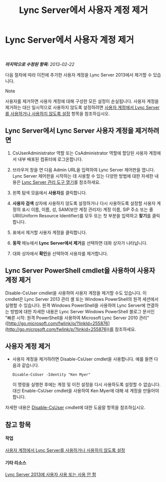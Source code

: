 ﻿---
title: Lync Server에서 사용자 계정 제거
TOCTitle: Lync Server에서 사용자 계정 제거
ms:assetid: 2f512aba-e358-45ae-af58-74312ee9c514
ms:mtpsurl: https://technet.microsoft.com/ko-kr/library/JJ688008(v=OCS.15)
ms:contentKeyID: 49885702
ms.date: 08/10/2015
mtps_version: v=OCS.15
ms.translationtype: HT
---

# Lync Server에서 사용자 계정 제거

 

_**마지막으로 수정된 항목:** 2013-02-22_

다음 절차에 따라 이전에 추가한 사용자 계정을 Lync Server 2013에서 제거할 수 있습니다.


> [!NOTE]
> 사용자를 제거하면 사용자 계정에 대해 구성한 모든 설정이 손실됩니다. 사용자 계정을 제거하는 대신 일시적으로 사용하지 않도록 설정하려면 <A href="lync-server-2013-disable-or-re-enable-user-account-for-lync-server.md">사용자 계정에서 Lync Server를 사용하거나 사용하지 않도록 설정</A> 항목을 참조하십시오.



## Lync Server에서 Lync Server 사용자 계정을 제거하려면

1.  CsUserAdministrator 역할 또는 CsAdministrator 역할에 할당된 사용자 계정에서 내부 배포된 컴퓨터에 로그온합니다.

2.  브라우저 창을 연 다음 Admin URL을 입력하여 Lync Server 제어판을 엽니다. Lync Server 제어판을 시작하는 데 사용할 수 있는 다양한 방법에 대한 자세한 내용은 [Lync Server 관리 도구 열기](lync-server-2013-open-lync-server-administrative-tools.md)를 참조하세요.

3.  왼쪽 탐색 모음에서 **사용자**를 클릭합니다.

4.  **사용자 검색** 상자에 사용하지 않도록 설정하거나 다시 사용하도록 설정할 사용자 계정의 표시 이름, 이름, 성, SAM(보안 계정 관리자) 계정 이름, SIP 주소 또는 줄 URI(Uniform Resource Identifier)를 모두 또는 첫 부분을 입력하고 **찾기**를 클릭합니다.

5.  표에서 제거할 사용자 계정을 클릭합니다.

6.  **동작** 메뉴에서 **Lync Server에서 제거**를 선택하면 대화 상자가 나타납니다.

7.  대화 상자에서 **확인**을 선택하여 사용자를 제거합니다.

## Lync Server PowerShell cmdlet을 사용하여 사용자 계정 제거

Disable-CsUser cmdlet을 사용하여 사용자 계정을 제거할 수도 있습니다. 이 cmdlet은 Lync Server 2013 관리 셸 또는 Windows PowerShell의 원격 세션에서 실행할 수 있습니다. 원격 Windows PowerShell을 사용하여 Lync Server에 연결하는 방법에 대한 자세한 내용은 Lync Server Windows PowerShell 블로그 문서인 "빠른 시작: 원격 PowerShell을 사용하여 Microsoft Lync Server 2010 관리"([http://go.microsoft.com/fwlink/p/?linkId=255876](http://go.microsoft.com/fwlink/p/?linkid=255876))를 참조하세요.

## 사용자 계정 제거

  - 사용자 계정을 제거하려면 Disable-CsUser cmdlet을 사용합니다. 예를 들면 다음과 같습니다.
    
        Disable-CsUser -Identity "Ken Myer"
    
    이 명령을 실행한 후에는 계정 및 이전 설정을 다시 사용하도록 설정할 수 없습니다. 대신 Enable-CsUser cmdlet을 사용하여 Ken Myer에 대해 새 계정을 만들어야 합니다.

자세한 내용은 [Disable-CsUser](disable-csuser.md) cmdlet에 대한 도움말 항목을 참조하십시오.

## 참고 항목

#### 작업

[사용자 계정에서 Lync Server를 사용하거나 사용하지 않도록 설정](lync-server-2013-disable-or-re-enable-user-account-for-lync-server.md)  

#### 기타 리소스

[Lync Server 2013에 사용자 사용 또는 사용 안 함](lync-server-2013-enabling-and-disabling-users-for-lync-server.md)

